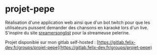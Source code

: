 # projet-pepe

Réalisation d'une application web ainsi que d'un bot twitch pour que les utilisateurs puissent demander des chansons en karaoké lors d'un live.
S'inspire du site [sreamersonglist](https://www.streamersonglist.com/t/pelerine) pour la streameuse pelerine.

Projet disponible sur mon gitlab self-hosted : [https://gitlab.felix-dev.fr/groups/projet-pepe](https://gitlab.felix-dev.fr/groups/projet-pepe)

